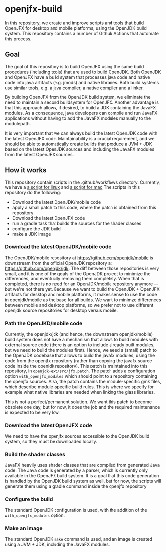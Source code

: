 # openjfx-build
In this repository, we create and improve scripts and tools that build OpenJFX for desktop and mobile platforms, using the OpenJDK build system.
This repository contains a number of Github Actions that automate this process.

## Goal

The goal of this repository is to build OpenJFX using the same build procedures (including tools) that are used to build OpenJDK.
Both OpenJDK and OpenJFX have a build system that processes java code and native code into java artifacts (e.g. jmods) and native
libraries. Both build systems use similar tools, e.g. a java compiler, a native compiler and a linker. 

By building OpenJFX from the OpenJDK build system, we eliminate the need to maintain a second buildsystem for OpenJFX. Another 
advantage is that this approach allows, if desired, to build a JDK containing the JavaFX modules. As a consequence, java developers
can compile and run JavaFX applications without having to add the JavaFX modules manually to the modulepath.

It is very important that we can always build the latest OpenJDK code with the latest OpenJFX code. Maintainability is a crucial 
requirement, and we should be able to automatically create builds that produce a JVM + JDK based on the latest OpenJDK sources and 
including the JavaFX modules from the latest OpenJFX sources.

## How it works

This repository contain scripts in the [.github/workflows](.github/workflows) directory. Currently, we have a
[a script for linux](.github/workflows/build-openjfx.yml) and [a script for mac](.github/workflows/build-openjfx-mac.yml)
The scripts in this repository do the following:

* Download the latest OpenJDK/mobile code
* apply a small patch to this code, where the patch is obtained from this repository
* Download the latest OpenJFX code
* run a gradle task that builds the sources for the shader classes 
* configure the JDK build
* make a JDK image

### Download the latest OpenJDK/mobile code

The OpenJDK/mobile repository at https://github.com/openjdk/mobile is downstream from the official OpenJDK 
repository at https://github.com/openjdk/jdk.
The diff between those repositories is very small, and it is one of the goals of the OpenJDK project to 
minimize the differences, and eventually removing them completely. When that is completed, there is no need 
for an OpenJDK/mobile repository anymore -- but we're not there yet.
Because we want to build the OpenJDK + OpenJFX artifacts for desktop and mobile platforms, it makes sense to
use the code in openjdk/mobile as the base for all builds. We want to minimze differences between mobile and
desktop platforms, so we prefer not to use different openjdk source repositories for desktop versus mobile. 

### Path the OpenJKD/mobile code

Currently, the openjdk/jdk (and hence, the downstream openjdk/mobile) build system does not have a mechanism
that allows to build modules with external source code (there is an option to include already built modules, 
but we need to build the modules first). Hence, we need a (small) patch to the OpenJDK codebase that allows
to build the javafx modules, using the code from the openjfx repository (rather than copying the javafx source
code inside the openjdk repository). 
This patch is maintained into this repository, in `openjdk-ext/src/jfx.patch`. The patch adds a configuration option
`with_openjfx_modules` which should point to a repository containing the openjfx sources. Also, the patch 
contains the module-specific gmk files, which describe module-specific build rules. This is where we specify for
example what native libraries are needed when linking the glass libraries. 

This is not a perfect/permanent solution. We want this patch to become obsolete one day, but for now, it does the
job and the required maintenance is expected to be very low.

### Download the latest OpenJFX code

We need to have the openjfx sources accessible to the OpenJDK build system, so they must be downloaded locally.

### Build the shader classes

JavaFX heavily uses shader classes that are compiled from generated Java code. The Java code is generated by
a parser, which is currently only available in the OpenJFX build system. It is a goal that this code generation is
handled by the OpenJDK build system as well, but for now, the scripts will generate them using a gradle command
inside the openjfx repository

### Configure the build

The standard OpenJDK configuration is used, with the addition of the `with_openjfx_modules` option.

### Make an image

The standard OpenJDK `make` command is used, and an image is created using a JVM + JDK, including the JavaFX modules.


